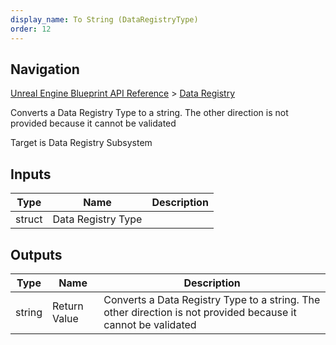 ```yaml
---
display_name: To String (DataRegistryType)
order: 12
---
```

## Navigation

[Unreal Engine Blueprint API Reference](https://dev.epicgames.com/documentation/en-us/unreal-engine/BlueprintAPI) > [Data Registry](https://dev.epicgames.com/documentation/en-us/unreal-engine/BlueprintAPI/DataRegistry)

Converts a Data Registry Type to a string. The other direction is not provided because it cannot be validated

Target is Data Registry Subsystem

## Inputs

| Type | Name | Description |
| --- | --- | --- |
| struct | Data Registry Type |  |

## Outputs

| Type | Name | Description |
| --- | --- | --- |
| string | Return Value | Converts a Data Registry Type to a string. The other direction is not provided because it cannot be validated |
